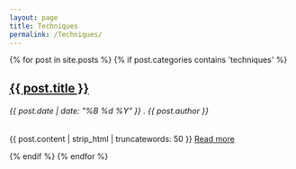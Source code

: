 ```yaml
---
layout: page
title: Techniques
permalink: /Techniques/
---
```


{% for post in site.posts %}
  {% if post.categories contains 'techniques' %}
  <h2><a href="{{ post.url }}">{{ post.title }}</a></h2>
  <h6> {{ post.date | date: "%B %d %Y" }} . {{ post.author }} </h6>
  <p>{{ post.content | strip_html | truncatewords: 50 }} <a href="{{ post.url }}">Read more</a></p>
  {% endif %}
{% endfor %}
